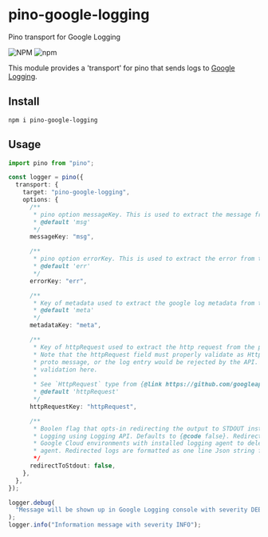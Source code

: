# pino-google-logging

Pino transport for Google Logging

![NPM](https://img.shields.io/npm/l/pino-google-logging?style=flat-square)
![npm](https://img.shields.io/npm/v/pino-google-logging?style=flat-square)

This module provides a 'transport' for pino that sends logs to [Google Logging](https://cloud.google.com/logging).

## Install

```shell
npm i pino-google-logging
```

## Usage

```typescript
import pino from "pino";

const logger = pino({
  transport: {
    target: "pino-google-logging",
    options: {
      /**
       * pino option messageKey. This is used to extract the message from the pino's log object
       * @default 'msg'
       */
      messageKey: "msg",

      /**
       * pino option errorKey. This is used to extract the error from the pino's log object
       * @default 'err'
       */
      errorKey: "err",

      /**
       * Key of metadata used to extract the google log metadata from the pino's log object
       * @default 'meta'
       */
      metadataKey: "meta",

      /**
       * Key of httpRequest used to extract the http request from the pino's log object.
       * Note that the httpRequest field must properly validate as HttpRequest
       * proto message, or the log entry would be rejected by the API. We no do
       * validation here.
       *
       * See `HttpRequest` type from {@link https://github.com/googleapis/nodejs-logging/blob/v10.4.0/src/entry.ts#L48}
       * @default 'httpRequest'
       */
      httpRequestKey: "httpRequest",

      /**
       * Boolen flag that opts-in redirecting the output to STDOUT instead of ingesting logs to Cloud
       * Logging using Logging API. Defaults to {@code false}. Redirecting logs can be used in
       * Google Cloud environments with installed logging agent to delegate log ingestions to the
       * agent. Redirected logs are formatted as one line Json string following the structured logging guidelines.
       */
      redirectToStdout: false,
    },
  },
});

logger.debug(
  "Message will be shown up in Google Logging console with severity DEBUG"
);
logger.info("Information message with severity INFO");
```
